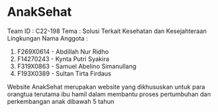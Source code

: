 # AnakSehat
Team ID 		: C22-198
Tema			: Solusi Terkait Kesehatan dan Kesejahteraan Lingkungan
Nama Anggota	: 
<ol>
  <li>F269X0614 - Abdillah Nur Ridho</li>
  <li>F14270243 - Kynta Putri Syakira</li>
  <li>F319X0863 - Samuel Abelino Simanullang</li>
  <li>F193X0389 - Sultan Tirta Firdaus</li>
</ol>
Website AnakSehat merupakan website yang dikhususkan untuk para orangtua terutama ibu hamil dalam membantu proses pertumbuhan dan perkembangan anak dibawah 5 tahun

